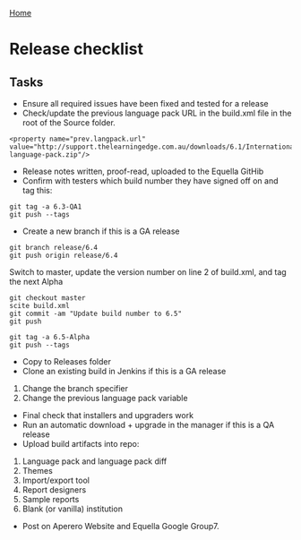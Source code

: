 [Home](https://equella.github.io/)

# Release checklist

## Tasks
* Ensure all required issues have been fixed and tested for a release
* Check/update the previous language pack URL in the build.xml file in the root of the Source folder. 
``` 
<property name="prev.langpack.url" value="http://support.thelearningedge.com.au/downloads/6.1/Internationalisation/reference-language-pack.zip"/>
``` 
* Release notes written, proof-read, uploaded to the Equella GitHib
* Confirm with testers which build number they have signed off on and tag this:
```
git tag -a 6.3-QA1
git push --tags
```
* Create a new branch if this is a GA release
```
git branch release/6.4
git push origin release/6.4
```
Switch to master, update the version number on line 2 of build.xml, and tag the next Alpha
```
git checkout master
scite build.xml
git commit -am "Update build number to 6.5"
git push

git tag -a 6.5-Alpha
git push --tags
```

* Copy to Releases folder 
* Clone an existing build in Jenkins if this is a GA release
1. Change the branch specifier
2. Change the previous language pack variable
* Final check that installers and upgraders work
* Run an automatic download + upgrade in the manager if this is a QA release
* Upload build artifacts into repo:
1. Language pack and language pack diff
2. Themes
3. Import/export tool
4. Report designers
5. Sample reports
6. Blank (or vanilla) institution
* Post on Aperero Website and Equella Google Group7. 